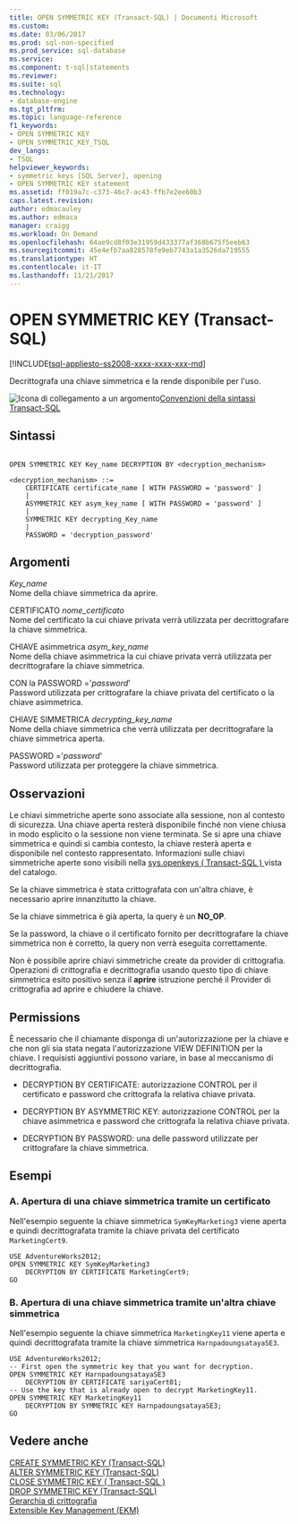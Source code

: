 ```yaml
---
title: OPEN SYMMETRIC KEY (Transact-SQL) | Documenti Microsoft
ms.custom: 
ms.date: 03/06/2017
ms.prod: sql-non-specified
ms.prod_service: sql-database
ms.service: 
ms.component: t-sql|statements
ms.reviewer: 
ms.suite: sql
ms.technology:
- database-engine
ms.tgt_pltfrm: 
ms.topic: language-reference
f1_keywords:
- OPEN SYMMETRIC KEY
- OPEN_SYMMETRIC_KEY_TSQL
dev_langs:
- TSQL
helpviewer_keywords:
- symmetric keys [SQL Server], opening
- OPEN SYMMETRIC KEY statement
ms.assetid: ff019a7c-c373-46c7-ac43-ffb7e2ee60b3
caps.latest.revision: 
author: edmacauley
ms.author: edmaca
manager: craigg
ms.workload: On Demand
ms.openlocfilehash: 64ae9cd8f03e31959d433377af368b675f5eeb63
ms.sourcegitcommit: 45e4efb7aa828578fe9eb7743a1a3526da719555
ms.translationtype: HT
ms.contentlocale: it-IT
ms.lasthandoff: 11/21/2017
---
```

# <a name="open-symmetric-key-transact-sql"></a>OPEN SYMMETRIC KEY (Transact-SQL)
[!INCLUDE[tsql-appliesto-ss2008-xxxx-xxxx-xxx-md](../../includes/tsql-appliesto-ss2008-xxxx-xxxx-xxx-md.md)]

  Decrittografa una chiave simmetrica e la rende disponibile per l'uso.  
  
 ![Icona di collegamento a un argomento](../../database-engine/configure-windows/media/topic-link.gif "Icona di collegamento a un argomento")[Convenzioni della sintassi Transact-SQL](../../t-sql/language-elements/transact-sql-syntax-conventions-transact-sql.md)  
  
## <a name="syntax"></a>Sintassi  
  
```  
  
OPEN SYMMETRIC KEY Key_name DECRYPTION BY <decryption_mechanism>  
  
<decryption_mechanism> ::=  
    CERTIFICATE certificate_name [ WITH PASSWORD = 'password' ]  
    |  
    ASYMMETRIC KEY asym_key_name [ WITH PASSWORD = 'password' ]  
    |  
    SYMMETRIC KEY decrypting_Key_name  
    |  
    PASSWORD = 'decryption_password'  
```  
  
## <a name="arguments"></a>Argomenti  
 *Key_name*  
 Nome della chiave simmetrica da aprire.  
  
 CERTIFICATO *nome_certificato*  
 Nome del certificato la cui chiave privata verrà utilizzata per decrittografare la chiave simmetrica.  
  
 CHIAVE asimmetrica *asym_key_name*  
 Nome della chiave asimmetrica la cui chiave privata verrà utilizzata per decrittografare la chiave simmetrica.  
  
 CON la PASSWORD ='*password*'  
 Password utilizzata per crittografare la chiave privata del certificato o la chiave asimmetrica.  
  
 CHIAVE SIMMETRICA *decrypting_key_name*  
 Nome della chiave simmetrica che verrà utilizzata per decrittografare la chiave simmetrica aperta.  
  
 PASSWORD ='*password*'  
 Password utilizzata per proteggere la chiave simmetrica.  
  
## <a name="remarks"></a>Osservazioni  
 Le chiavi simmetriche aperte sono associate alla sessione, non al contesto di sicurezza. Una chiave aperta resterà disponibile finché non viene chiusa in modo esplicito o la sessione non viene terminata. Se si apre una chiave simmetrica e quindi si cambia contesto, la chiave resterà aperta e disponibile nel contesto rappresentato. Informazioni sulle chiavi simmetriche aperte sono visibili nella [sys.openkeys &#40; Transact-SQL &#41; ](../../relational-databases/system-catalog-views/sys-openkeys-transact-sql.md) vista del catalogo.  
  
 Se la chiave simmetrica è stata crittografata con un'altra chiave, è necessario aprire innanzitutto la chiave.  
  
 Se la chiave simmetrica è già aperta, la query è un **NO_OP**.  
  
 Se la password, la chiave o il certificato fornito per decrittografare la chiave simmetrica non è corretto, la query non verrà eseguita correttamente.  
  
 Non è possibile aprire chiavi simmetriche create da provider di crittografia. Operazioni di crittografia e decrittografia usando questo tipo di chiave simmetrica esito positivo senza il **aprire** istruzione perché il Provider di crittografia ad aprire e chiudere la chiave.  
  
## <a name="permissions"></a>Permissions  
 È necessario che il chiamante disponga di un'autorizzazione per la chiave e che non gli sia stata negata l'autorizzazione VIEW DEFINITION per la chiave. I requisisti aggiuntivi possono variare, in base al meccanismo di decrittografia.  
  
-   DECRYPTION BY CERTIFICATE: autorizzazione CONTROL per il certificato e password che crittografa la relativa chiave privata.  
  
-   DECRYPTION BY ASYMMETRIC KEY: autorizzazione CONTROL per la chiave asimmetrica e password che crittografa la relativa chiave privata.  
  
-   DECRYPTION BY PASSWORD: una delle password utilizzate per crittografare la chiave simmetrica.  
  
## <a name="examples"></a>Esempi  
  
### <a name="a-opening-a-symmetric-key-by-using-a-certificate"></a>A. Apertura di una chiave simmetrica tramite un certificato  
 Nell'esempio seguente la chiave simmetrica `SymKeyMarketing3` viene aperta e quindi decrittografata tramite la chiave privata del certificato `MarketingCert9`.  
  
```  
USE AdventureWorks2012;  
OPEN SYMMETRIC KEY SymKeyMarketing3   
    DECRYPTION BY CERTIFICATE MarketingCert9;  
GO  
```  
  
### <a name="b-opening-a-symmetric-key-by-using-another-symmetric-key"></a>B. Apertura di una chiave simmetrica tramite un'altra chiave simmetrica  
 Nell'esempio seguente la chiave simmetrica `MarketingKey11` viene aperta e quindi decrittografata tramite la chiave simmetrica `HarnpadoungsatayaSE3`.  
  
```  
USE AdventureWorks2012;  
-- First open the symmetric key that you want for decryption.  
OPEN SYMMETRIC KEY HarnpadoungsatayaSE3   
    DECRYPTION BY CERTIFICATE sariyaCert01;  
-- Use the key that is already open to decrypt MarketingKey11.  
OPEN SYMMETRIC KEY MarketingKey11   
    DECRYPTION BY SYMMETRIC KEY HarnpadoungsatayaSE3;  
GO   
```  
  
## <a name="see-also"></a>Vedere anche  
 [CREATE SYMMETRIC KEY &#40;Transact-SQL&#41;](../../t-sql/statements/create-symmetric-key-transact-sql.md)   
 [ALTER SYMMETRIC KEY &#40;Transact-SQL&#41;](../../t-sql/statements/alter-symmetric-key-transact-sql.md)   
 [CLOSE SYMMETRIC KEY &#40; Transact-SQL &#41;](../../t-sql/statements/close-symmetric-key-transact-sql.md)   
 [DROP SYMMETRIC KEY &#40;Transact-SQL&#41;](../../t-sql/statements/drop-symmetric-key-transact-sql.md)   
 [Gerarchia di crittografia](../../relational-databases/security/encryption/encryption-hierarchy.md)   
 [Extensible Key Management &#40;EKM&#41;](../../relational-databases/security/encryption/extensible-key-management-ekm.md)  
  
  
